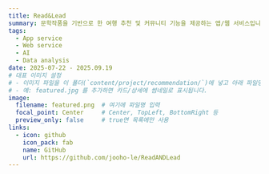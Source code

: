 ```yaml
---
title: Read&Lead
summary: 문학작품을 기반으로 한 여행 추천 및 커뮤니티 기능을 제공하는 앱/웹 서비스입니다. 소설, 시, 에세이 등의 책 작품을 기반으로 관광지를 검색하고, AI에게 문학작품을 바탕으로 한 여행계획을 추천받아 문학작품을 여행을 통해 경험하고 다른 독자들과 소통하는 서비스를 제공합니다.
tags:
  - App service
  - Web service
  - AI
  - Data analysis
date: 2025-07-22 - 2025.09.19
# 대표 이미지 설정
# - 이미지 파일을 이 폴더(`content/project/recommendation/`)에 넣고 아래 파일명을 지정하세요.
# - 예: featured.jpg 를 추가하면 카드/상세에 썸네일로 표시됩니다.
image:
  filename: featured.png  # 여기에 파일명 입력
  focal_point: Center     # Center, TopLeft, BottomRight 등
  preview_only: false     # true면 목록에만 사용
links:
  - icon: github
    icon_pack: fab
    name: GitHub
    url: https://github.com/jooho-le/ReadANDLead
---
```

